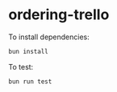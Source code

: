 # ordering-trello

To install dependencies:

```bash
bun install
```

To test:

```bash
bun run test
```
